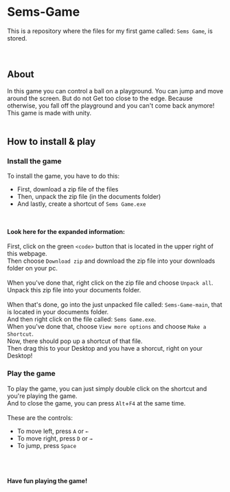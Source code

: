 # Sems-Game
This is a repository where the files for my first game called: `Sems Game`, is stored.
<br><br><br>

## About
In this game you can control a ball on a playground. You can jump and move around the screen. But do not Get too close to the edge. Because otherwise, you fall off the playground and you can't come back anymore!
<br>
This game is made with unity.
<br><br>
## How to install & play
### Install the game
To install the game, you have to do this:
- First, download a zip file of the files
- Then, unpack the zip file (in the documents folder)
- And lastly, create a shortcut of `Sems Game.exe`

<br><br>
**Look here for the expanded information:**
<br><br>
First, click on the green `<code>` button that is located in the upper right of this webpage.
<br>
Then choose `Download zip` and download the zip file into your downloads folder on your pc.
<br><br>
When you've done that, right click on the zip file and choose `Unpack all`.
<br>
Unpack this zip file into your documents folder.
<br><br>
When that's done, go into the just unpacked file called: `Sems-Game-main`, that is located in your documents folder.
<br>
And then right click on the file called: `Sems Game.exe`.
<br>
When you've done that, choose `View more options` and choose `Make a Shortcut`.
<br>
Now, there should pop up a shortcut of that file.
<br>
Then drag this to your Desktop and you have a shorcut, right on your Desktop!
### Play the game
To play the game, you can just simply double click on the shortcut and you're playing the game.
<br>
And to close the game, you can press `Alt`+`F4` at the same time.
<br><br>
These are the controls:
- To move left, press `A` or `←`
- To move right, press `D` or `→`
- To jump, press `Space`


<br><br><br>
**Have fun playing the game!**
